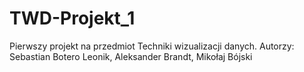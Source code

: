 # TWD-Projekt_1
Pierwszy projekt na przedmiot Techniki wizualizacji danych. Autorzy: Sebastian Botero Leonik, Aleksander Brandt, Mikołaj Bójski
